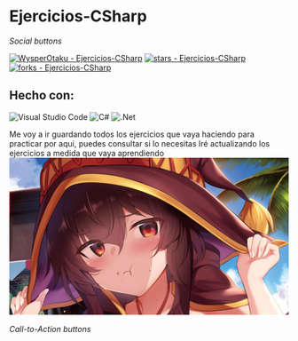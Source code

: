 # Ejercicios-CSharp

_Social buttons_

[![WysperOtaku - Ejercicios-CSharp](https://img.shields.io/static/v1?label=WysperOtaku&message=Ejercicios-CSharp&color=green&logo=github)](https://github.com/WysperOtaku/Ejercicios-CSharp "Go to GitHub repo")
[![stars - Ejercicios-CSharp](https://img.shields.io/github/stars/WysperOtaku/Ejercicios-CSharp?style=social)](https://github.com/WysperOtaku/Ejercicios-CSharp)
[![forks - Ejercicios-CSharp](https://img.shields.io/github/forks/WysperOtaku/Ejercicios-CSharp?style=social)](https://github.com/WysperOtaku/Ejercicios-CSharp)

## Hecho con:
![Visual Studio Code](https://img.shields.io/badge/Visual%20Studio%20Code-0078d7.svg?style=for-the-badge&logo=visual-studio-code&logoColor=white)
![C#](https://img.shields.io/badge/c%23-%23239120.svg?style=for-the-badge&logo=c-sharp&logoColor=white)
![.Net](https://img.shields.io/badge/.NET-5C2D91?style=for-the-badge&logo=.net&logoColor=white)

Me voy a ir guardando todos los ejercicios que vaya haciendo para practicar por aqui, puedes consultar si lo necesitas
Iré actualizando los ejercicios a medida que vaya aprendiendo
![Ups, no carga!](https://github.com/WysperOtaku/Ejercicios-CSharp/blob/5638200d2e4726ce81257647216ff92014205cbc/img/banner.jpg)

_Call-to-Action buttons_

<div align="center">
